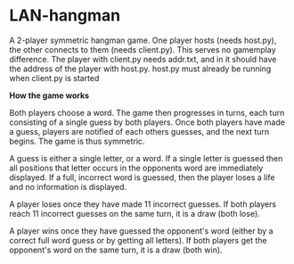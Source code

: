 # LAN-hangman
A 2-player symmetric hangman game. One player hosts (needs host.py), the other connects to them (needs client.py). This serves no gamemplay difference.
The player with client.py needs addr.txt, and in it should have the address of the player with host.py.
host.py must already be running when client.py is started

__How the game works__

Both players choose a word. The game then progresses in turns, each turn consisting of a single guess by both players. Once both players have made a guess, players are notified of each others guesses, and the next turn begins. The game is thus symmetric.

A guess is either a single letter, or a word. If a single letter is guessed then all positions that letter occurs in the opponents word are immediately displayed. If a full, incorrect word is guessed, then the player loses a life and no information is displayed.

A player loses once they have made 11 incorrect guesses. If both players reach 11 incorrect guesses on the same turn, it is a draw (both lose).

A player wins once they have guessed the opponent's word (either by a correct full word guess or by getting all letters). If both players get the opponent's word on the same turn, it is a draw (both win).
